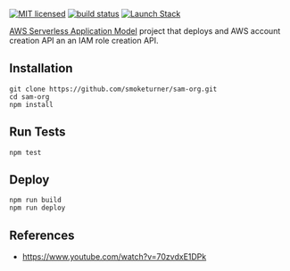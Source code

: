 [![MIT licensed](https://img.shields.io/badge/license-MIT-blue.svg)](https://raw.githubusercontent.com/smoketurner/sam-org/master/LICENSE)
[![build status](https://github.com/smoketurner/sam-org/workflows/Node%20CI/badge.svg)](https://github.com/smoketurner/sam-org/actions?query=workflow%3A%22Node+CI%22)
[![Launch Stack](https://s3.amazonaws.com/cloudformation-examples/cloudformation-launch-stack.png)](https://console.aws.amazon.com/lambda/home?#/create/app?applicationId=arn:aws:serverlessrepo:us-east-1:860114833029:applications/cloudfront-cdn)

[AWS Serverless Application Model](https://aws.amazon.com/serverless/sam/) project that deploys and AWS account creation API an an IAM role creation API.

## Installation

```
git clone https://github.com/smoketurner/sam-org.git
cd sam-org
npm install
```

## Run Tests

```
npm test
```

## Deploy

```
npm run build
npm run deploy
```

## References

- https://www.youtube.com/watch?v=70zvdxE1DPk

